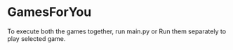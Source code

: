 # GamesForYou
To execute both the games together, run main.py or
Run them separately to play selected game.
